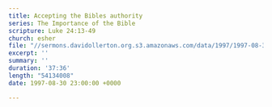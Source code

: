 ```yaml
---
title: Accepting the Bibles authority
series: The Importance of the Bible
scripture: Luke 24:13-49
church: esher
file: "//sermons.davidollerton.org.s3.amazonaws.com/data/1997/1997-08-31.mp3"
excerpt: ''
summary: ''
duration: '37:36'
length: "54134008"
date: 1997-08-30 23:00:00 +0000

---
```

